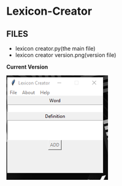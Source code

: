 # Lexicon-Creator

## FILES
<ul>
<li> lexicon creator.py(the main file) </li>
<li> lexicon creator version.png(version file) </li>
</ul>

**Current Version**

<p><img src ="lexicon creator version.png" title = "Lexicon Creator Version"/> </p>

